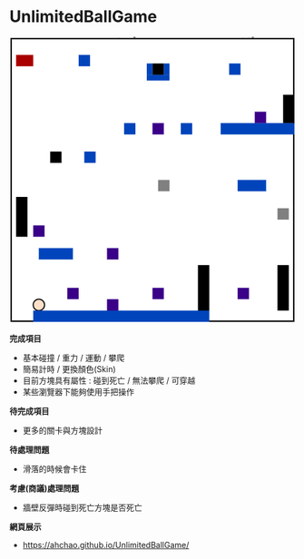 # UnlimitedBallGame

![Alt text](/img/PatientStage.png)

**完成項目**
- 基本碰撞 / 重力 / 運動 / 攀爬
- 簡易計時 / 更換顏色(Skin)
- 目前方塊具有屬性 : 碰到死亡 / 無法攀爬 / 可穿越
- 某些瀏覽器下能夠使用手把操作

**待完成項目**
- 更多的關卡與方塊設計

**待處理問題**
- 滑落的時候會卡住

**考慮(商議)處理問題**
- 牆壁反彈時碰到死亡方塊是否死亡

**網頁展示**
- https://ahchao.github.io/UnlimitedBallGame/